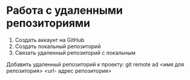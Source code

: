 #  Работа с удаленными репозиториями

1. Создать аккаунт на GitHub
2. Создать локальный репозиторий
3. Связать удаленный репозиторий с локальным


Добавить удаленный репозиторий к проекту:
git remote ad <имя для репозитория> <url- адрес репозитория>

